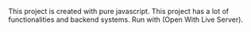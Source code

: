 This project is created with pure javascript. This project has a lot of functionalities and backend systems. Run with (Open With Live Server).
